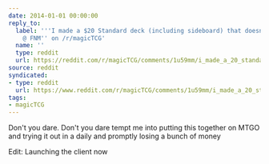 ```yaml
---
date: 2014-01-01 00:00:00
reply_to:
  label: '''I made a $20 Standard deck (including sideboard) that doesn''t suck. 5-0
    @ FNM'' on /r/magicTCG'
  name: ''
  type: reddit
  url: https://reddit.com/r/magicTCG/comments/1u59mm/i_made_a_20_standard_deck_including_sideboard/
source: reddit
syndicated:
- type: reddit
  url: https://www.reddit.com/r/magicTCG/comments/1u59mm/i_made_a_20_standard_deck_including_sideboard/ceeqdqj/
tags:
- magicTCG
---
```


Don't you dare. Don't you dare tempt me into putting this together on MTGO and trying it out in a daily and promptly losing a bunch of money

Edit: Launching the client now